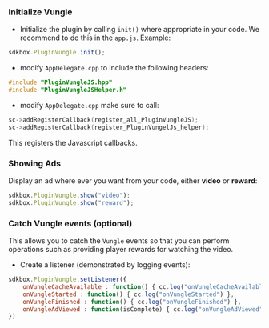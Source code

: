 ### Initialize Vungle
* Initialize the plugin by calling `init()` where appropriate in your code. We
recommend to do this in the `app.js`. Example:
```javascript
sdkbox.PluginVungle.init();
```

* modify `AppDelegate.cpp` to include the following headers:
```cpp
#include "PluginVungleJS.hpp"
#include "PluginVungleJSHelper.h"
```

* modify `AppDelegate.cpp` make sure to call:
```cpp
sc->addRegisterCallback(register_all_PluginVungleJS);
sc->addRegisterCallback(register_PluginVungelJs_helper);
```
This registers the Javascript callbacks.

### Showing Ads
Display an ad where ever you want from your code, either __video__ or __reward__:
```javascript
sdkbox.PluginVungle.show("video");
sdkbox.PluginVungle.show("reward");
```

### Catch Vungle events (optional)
This allows you to catch the `Vungle` events so that you can perform operations such as providing player rewards for watching the video.

* Create a listener (demonstrated by logging events):
```javascript
sdkbox.PluginVungle.setListener({
    onVungleCacheAvailable : function() { cc.log("onVungleCacheAvailable") },
    onVungleStarted : function() { cc.log("onVungleStarted") },
    onVungleFinished : function() { cc.log("onVungleFinished") },
    onVungleAdViewed : function(isComplete) { cc.log("onVungleAdViewed" + isComplete) }
})
```
